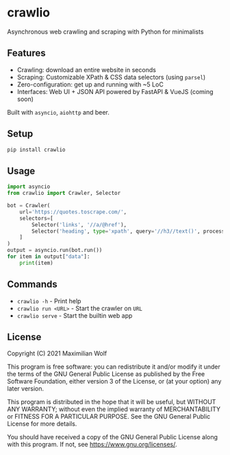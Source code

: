 # crawlio
Asynchronous web crawling and scraping with Python for minimalists

## Features

- Crawling: download an entire website in seconds
- Scraping: Customizable XPath & CSS data selectors (using `parsel`)
- Zero-configuration: get up and running with ~5 LoC
- Interfaces: Web UI + JSON API powered by FastAPI & VueJS (coming soon)

Built with `asyncio`, `aiohttp` and beer.

## Setup
```bash
pip install crawlio
```

## Usage

```python
import asyncio
from crawlio import Crawler, Selector

bot = Crawler(
    url='https://quotes.toscrape.com/',
    selectors=[
        Selector('links', '//a/@href'),
        Selector('heading', type='xpath', query='//h3//text()', process=lambda items: ' '.join(items))
    ]
)
output = asyncio.run(bot.run())
for item in output["data"]:
    print(item)
```

## Commands

* `crawlio -h` - Print help
* `crawlio run <URL>` - Start the crawler on `URL`
* `crawlio serve` - Start the builtin web app

## License
Copyright (C) 2021  Maximilian Wolf

This program is free software: you can redistribute it and/or modify
it under the terms of the GNU General Public License as published by
the Free Software Foundation, either version 3 of the License, or
(at your option) any later version.

This program is distributed in the hope that it will be useful,
but WITHOUT ANY WARRANTY; without even the implied warranty of
MERCHANTABILITY or FITNESS FOR A PARTICULAR PURPOSE.  See the
GNU General Public License for more details.

You should have received a copy of the GNU General Public License
along with this program.  If not, see <https://www.gnu.org/licenses/>.
